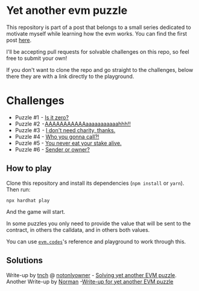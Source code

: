 # Yet another evm puzzle
This repository is part of a post that belongs to a small series dedicated to motivate myself while learning how the evm works.
You can find the first post [here](https://medium.com/@mattaereal/solving-more-evm-puzzles-differently-part-i-170f2516b88d).

I'll be accepting pull requests for solvable challenges on this repo, so feel free to submit your own!

If you don't want to clone the repo and go straight to the challenges, below there they are with a link directly to the playground.

# Challenges
- Puzzle #1  - [Is it zero?](https://www.evm.codes/playground?unit=Wei&codeType=Mnemonic&code=%27uw07rzGTzOR~ptyLOADtzMSTORErtzuzCREATEswpzBqANCEw23vItszREVERTvDESTzSTOP%27~zPUSH1%200xz%5CnyzCqLDATAwzISZERO~vzJUMPuCqLVqUEt~00szDUP1rySIZEqALp22vI%01pqrstuvwyz~_)
- Puzzle #2  - [AAAAAAAAAAAaaaaaaaaaaahhh!!](https://www.evm.codes/playground?unit=Wei&codeType=Mnemonic&code=%27q32smmmm~CCutWAP1v1v3zMSTORE8~10pzSWAP1~01pv1~20zGT~25wIoouzMLOADuzCALLDATALOADzXORzEQ~49wIuv1zREVERTtTOP%27~zq1sz%5CnyrrrrwzJUMPvzDUPu~00twDESTzSs%200xrAAqPUSHpzADDozPOPmyy%01mopqrstuvwyz~_)
- Puzzle #3  - [I don't need charity, thanks.](https://www.evm.codes/playground?callValue=100&unit=Wei&codeType=Mnemonic&code='tu1vIysLOADqMSTOREsSIZEyqCREATEyyqtqSWAP5zGASzwu6vIrqDUP1zREVERTrzSTOP'~zPUSH1%200xz%5Cny~00wCALLvzJUMPuzISZERO~2twVALUEszwDATArvDESTqyz%01qrstuvwyz~_)
- Puzzle #4 - [Who you gonna call?!](https://www.evm.codes/playground?unit=Wei&codeType=Mnemonic&code='p0yGT~p1wIyz00yuvCOPYyru~qA3~ze0~qR~PUq4s890d6908~EQ~p6wItz00~rREVERTtSTOP'~%5CnzPUq1syvSIZE~w~JUMPv~CALLDATAup0~SUBtwDEST~s%200xrDUP1~qSHpz2%01pqrstuvwyz~_)
- Puzzle #5 - [You never eat your stake alive.](https://www.evm.codes/playground?unit=Wei&codeType=Mnemonic&code='w04sSIZEzGT~38yIusLOAD~E0zSHRuuvVALUEzCREATE2zq32t34d5cbd8a2b5e1bb6952581ae65b47ed2bd5ef2dzEQ~3dyIruzDUP1zREVERTrzSTOP'~zwz%5CnyzJUMPwq1tvzCALLu~00t%200xsvDATAryDESTqPUSH%01qrstuvwyz~_)
- Puzzle #6 - [Sender or owner?](https://www.evm.codes/playground?callValue=0&unit=Wei&callData=0xdeadbeef&codeType=Bytecode&code=%27346001116014573060003560601c1832146019575b600080fd5b00%27_&fork=merge)

## How to play

Clone this repository and install its dependencies (`npm install` or `yarn`). Then run:

```
npx hardhat play
```

And the game will start.

In some puzzles you only need to provide the value that will be sent to the contract, in others the calldata, and in others both values.

You can use [`evm.codes`](https://www.evm.codes/)'s reference and playground to work through this.

## Solutions
Write-up by [tnch](twitter.com/tinchoabbate) @ [notonlyowner](https://www.notonlyowner.com/) - [Solving yet another EVM puzzle](https://www.notonlyowner.com/writeups/yet-another-evm-puzzle/).
Another Write-up by [Norman](https://twitter.com/Normanrockon) 
-[Write-up for yet another EVM puzzle](https://medium.com/@0xNorman/list/evm-d2129ebffb48)